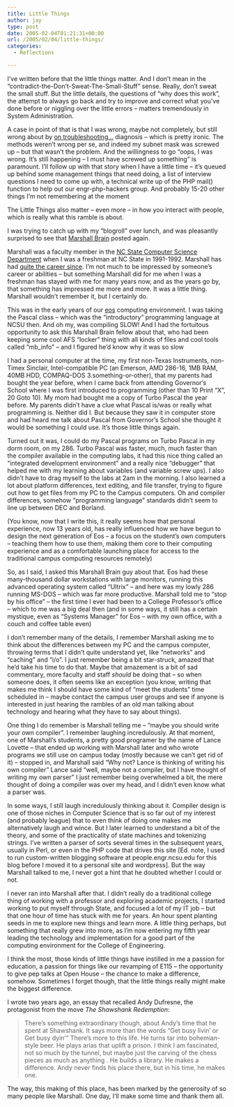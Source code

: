 ```yaml
---
title: Little Things
author: jay
type: post
date: 2005-02-04T01:21:31+00:00
url: /2005/02/04/little-things/
categories:
  - Reflections

---
```

I’ve written before that the little things matter. And I don’t mean in the “contradict-the-Don’t-Sweat-The-Small-Stuff” sense. Really, don’t sweat the small stuff. But the little details, the questions of “why does this work”, the attempt to always go back and try to improve and correct what you’ve done before or niggling over the little errors &#8211; matters tremendously in System Administration.

A case in point of that is that I was wrong, maybe not completely, but still wrong about by [on troubleshooting…][1] diagnosis &#8211; which is pretty ironic. The methods weren’t wrong per se, and indeed my subnet mask was screwed up &#8211; but that wasn’t the problem. And the willingness to go “oops, I was wrong. It’s still happening &#8211; I must have screwed up something” is paramount. I’ll follow up with that story when I have a little time &#8211; it’s queued up behind some management things that need doing, a list of interview questions I need to come up with, a technical write up of the PHP mail() function to help out our engr-php-hackers group. And probably 15-20 other things I’m not remembering at the moment

The Little Things also matter &#8211; even more &#8211; in how you interact with people, which is really what this ramble is about.

I was trying to catch up with my “blogroll” over lunch, and was pleasantly surprised to see that [Marshall Brain][2] posted again.

Marshall was a faculty member in the [NC State Computer Science Department][3] when I was a freshman at NC State in 1991-1992. Marshall has had [quite the career since][4]. I’m not much to be impressed by someone’s career or abilities &#8211; but something Marshall did for me when I was a freshman has stayed with me for many years now, and as the years go by, that something has impressed me more and more. It was a little thing. Marshall wouldn’t remember it, but I certainly do.

This was in the early years of our [eos][5] computing environment. I was taking the Pascal class &#8211; which was the “introductory” programming language at NCSU then. And oh my, was compiling SLOW! And I had the fortuitous opportunity to ask this Marshall Brain fellow about that, who had been keeping some cool AFS “locker” thing with all kinds of files and cool tools called “mb_info” &#8211; and I figured he’d know why it was so slow

I had a personal computer at the time, my first non-Texas Instruments, non-Timex Sinclair, Intel-compatible PC (an Emerson, AMD 286-16, 1MB RAM, 40MB HDD, COMPAQ-DOS 3.something-or-other), that my parents had bought the year before, when I came back from attending Governor’s School where I was first introduced to programming (other than 10 Print “X”, 20 Goto 10). My mom had bought me a copy of Turbo Pascal the year before. My parents didn’t have a clue what Pascal is/was or really what programming is. Neither did I. But because they saw it in computer store and had heard me talk about Pascal from Governor’s School she thought it would be something I could use. It’s those little things again.

Turned out it was, I could do my Pascal programs on Turbo Pascal in my dorm room, on my 286. Turbo Pascal was faster, much, much faster than the compiler available in the computing labs, it had this nice thing called an “integrated development environment” and a really nice “debugger” that helped me with my learning about variables (and variable screw ups). I also didn’t have to drag myself to the labs at 2am in the morning. I also learned a lot about platform differences, text editing, and file transfer, trying to figure out how to get files from my PC to the Campus computers. Oh and compiler differences, somehow “programming language” standards didn’t seem to line up between DEC and Borland.

(You know, now that I write this, it really seems how that personal experience, now 13 years old, has really influenced how we have begun to design the next generation of Eos &#8211; a focus on the student’s own computers &#8211; teaching them how to use them, making them core to their computing experience and as a comfortable launching place for access to the traditional campus computing resources remotely)

So, as I said, I asked this Marshall Brain guy about that. Eos had these many-thousand dollar workstations with large monitors, running this advanced operating system called “Ultrix” &#8211; and here was my lowly 286 running MS-DOS &#8211; which was far more productive. Marshall told me to “stop by his office” &#8211; the first time I ever had been to a College Professor’s office &#8211; which to me was a big deal then (and in some ways, it still has a certain mystique, even as “Systems Manager” for Eos &#8211; with my own office, with a couch and coffee table even)

I don’t remember many of the details, I remember Marshall asking me to think about the differences between my PC and the campus computer, throwing terms that I didn’t quite understand yet, like “networks” and “caching” and “i/o”. I just remember being a bit star-struck, amazed that he’d take his time to do that. Maybe that amazement is a bit of sad commentary, more faculty and staff _should_ be doing that &#8211; so when someone does, it often seems like an exception (you know, writing that makes me think I should have some kind of “meet the students” time scheduled in &#8211; maybe contact the campus user groups and see if anyone is interested in just hearing the rambles of an old man talking about technology and hearing what they have to say about things).

One thing I do remember is Marshall telling me &#8211; “maybe you should write your own compiler”. I remember laughing incredulously. At that moment, one of Marshall’s students, a pretty good programer by the name of Lance Lovette &#8211; that ended up working with Marshall later and who wrote programs we still use on campus today (mostly because we can’t get rid of it) &#8211; stopped in, and Marshall said “Why not? Lance is thinking of writing his own compiler” Lance said “well, maybe not a compiler, but I have thought of writing my own parser” I just remember being overwhelmed a bit, the mere thought of doing a compiler was over my head, and I didn’t even know what a parser was.

In some ways, I still laugh incredulously thinking about it. Compiler design is one of those niches in Computer Science that is so far out of my interest (and probably league) that to even think of doing one makes me alternatively laugh and wince. But I later learned to understand a bit of the theory, and some of the practicality of state machines and tokenizing strings. I’ve written a parser of sorts several times in the subsequent years, usually in Perl, or even in the PHP code that drives this site [Ed. note, I used to run custom-written blogging software at people.engr.ncsu.edu for this blog before I moved it to a personal site and wordpress]. But the way Marshall talked to me, I never got a hint that he doubted whether I could or not.

I never ran into Marshall after that. I didn’t really do a traditional college thing of working with a professor and exploring academic projects, I started working to put myself through State, and focused a lot of my IT job &#8211; but that one hour of time has stuck with me for years. An hour spent planting seeds in me to explore new things and learn more. A little thing perhaps, but something that really grew into more, as I’m now entering my fifth year leading the technology and implementation for a good part of the computing environment for the College of Engineering.

I think the most, those kinds of little things have instilled in me a passion for education, a passion for things like our revamping of E115 &#8211; the opportunity to give pep talks at Open House &#8211; the chance to make a difference, somehow. Sometimes I forget though, that the little things really might make the biggest difference.

I wrote two years ago, an essay that recalled Andy Dufresne, the protagonist from the move _The Shawshank Redemption_:

> There’s something extraordinary though, about Andy’s time that he spent at Shawshank. It says more than the words “Get busy livin’ or Get busy dyin’” There’s more to this life. He turns tar into bohemian-style beer. He plays arias that uplift a prison. I think I am fascinated, not so much by the tunnel, but maybe just the carving of the chess pieces as much as anything . He builds a library. He makes a difference. Andy never finds his place there, but in his time, he makes one.

The way, this making of this place, has been marked by the generosity of so many people like Marshall. One day, I’ll make some time and thank them all.

 [1]: /2005/01/19/on-troubleshooting/
 [2]: http://marshallbrain.blogspot.com/
 [3]: http://www.csc.ncsu.edu
 [4]: http://www.marshallbrain.com/
 [5]: http://www.eos.ncsu.edu